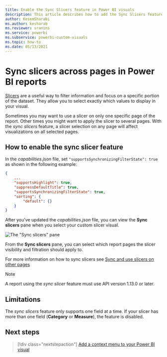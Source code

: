 ```yaml
---
title: Enable the Sync Slicers feature in Power BI visuals
description: This article describes how to add the Sync Slicers feature to Power BI visuals.
author: KesemSharabi
ms.author: kesharab
ms.reviewer: sranins
ms.service: powerbi
ms.subservice: powerbi-custom-visuals
ms.topic: how-to
ms.date: 05/13/2021
---
```


# Sync slicers across pages in Power BI reports

[Slicers](../../visuals/power-bi-visualization-slicers.md) are a useful way to filter information and focus on a specific portion of the dataset. They allow you to select exactly which values to display in your visual.

Sometimes you may want to use a slicer on only one specific page of the report. Other times you might want to apply the slicer to several pages. With the *sync slicers* feature, a slicer selection on any page will affect visualizations on all selected pages.

## How to enable the sync slicer feature

In the *capabilities.json* file, set `"supportsSynchronizingFilterState": true` as shown in the following example:

```json
{
    ...
    "supportsHighlight": true,
    "suppressDefaultTitle": true,
    "supportsSynchronizingFilterState": true,
    "sorting": {
        "default": {}
    }
}
```

After you've updated the *capabilities.json* file, you can view the **Sync slicers** pane when you select your custom slicer visual.

![The "Sync slicers" pane](media/enable-sync-slicers/sync-slicers-panel.png)

From the **Sync slicers** pane, you can select which report pages the slicer visibility and filtration should apply to.

For more information on how to sync slicers see [Sync and use slicers on other pages](../../visuals/power-bi-visualization-slicers.md#sync-and-use-slicers-on-other-pages)

>[!NOTE]
>A report using the *sync slicer* feature must use API version 1.13.0 or later.

## Limitations

The *sync slicers* feature only supports one field at a time. If your slicer has more than one field (**Category** or **Measure**), the feature is disabled.

## Next steps

> [!div class="nextstepaction"]
> [Add a context menu to your Power BI visual](context-menu.md)
